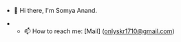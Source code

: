 - 👋 Hi there, I'm Somya Anand.

- - 📫 How to reach me: [Mail] (onlyskr1710@gmail.com)
<!--
**Somya1041/Somya1041** is a ✨ _special_ ✨ repository because its `README.md` (this file) appears on your GitHub profile.
- 👀 Interested in 

Here are some ideas to get you started:

- 🔭 I’m currently working on ...
- 🌱 I’m currently learning ...
- 👯 I’m looking to collaborate on ...
- 🤔 I’m looking for help with ...
- 💬 Ask me about ...
- 📫 How to reach me: ...
- 😄 Pronouns: ...
- ⚡ Fun fact: ...
-->
